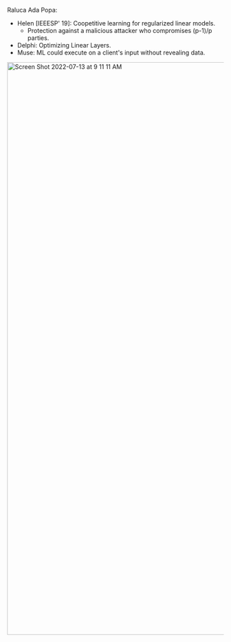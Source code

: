 Raluca Ada Popa:
- Helen [IEEESP' 19]: Coopetitive learning for regularized linear models.
	- Protection against a malicious attacker who compromises (p-1)/p parties.
- Delphi: Optimizing Linear Layers.
- Muse: ML could execute on a client's input without revealing data.

<img width="1330" alt="Screen Shot 2022-07-13 at 9 11 11 AM" src="https://user-images.githubusercontent.com/37657480/178781002-c9fc987e-b638-4d02-933f-ab4e87aeae83.png">
